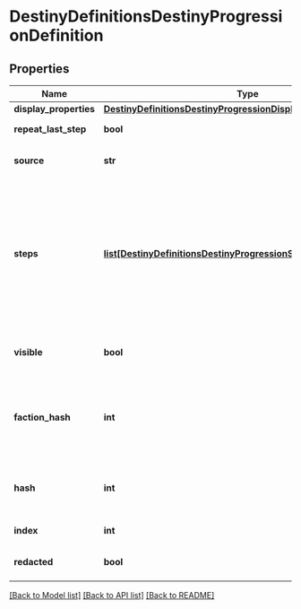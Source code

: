 # DestinyDefinitionsDestinyProgressionDefinition

## Properties
Name | Type | Description | Notes
------------ | ------------- | ------------- | -------------
**display_properties** | [**DestinyDefinitionsDestinyProgressionDisplayPropertiesDefinition**](DestinyDefinitionsDestinyProgressionDisplayPropertiesDefinition.md) |  | [optional] 
**repeat_last_step** | **bool** | If this is True, then the progression doesn&#39;t have a maximum level. | [optional] 
**source** | **str** | If there&#39;s a description of how to earn this progression in the local config, this willbe that localized description. | [optional] 
**steps** | [**list[DestinyDefinitionsDestinyProgressionStepDefinition]**](DestinyDefinitionsDestinyProgressionStepDefinition.md) | Progressions are divided into Steps, which roughly equate to \&quot;Levels\&quot; in the traditionalsense of a Progression.  Notably, the last step can be repeated indefinitely if repeatLastStepis true, meaning that the calculation for your level is not as simple as comparing your currentprogress to the max progress of the steps.    These and more calculations are done for you ifyou grab live character progression data, such as in the DestinyCharacterProgressionComponent. | [optional] 
**visible** | **bool** | If true, the Progression is something worth showing to users.  If false, BNet isn&#39;t going to show it.  But that doesn&#39;t mean you can&#39;t.  We&#39;re all friends here. | [optional] 
**faction_hash** | **int** | If the value exists, this is the hash identifier for the Faction that owns this Progression.  This is purely for convenience, if you&#39;re looking at a progression and want to know if and whoit&#39;s related to in terms of Faction Reputation. | [optional] 
**hash** | **int** | The unique identifier for this entity.  Guaranteed to be unique for the type of entity, but not globally.  When entities refer to each other in Destiny content, it is this hash that they are referring to. | [optional] 
**index** | **int** | The index of the entity as it was found in the investment tables. | [optional] 
**redacted** | **bool** | If this is true, then there is an entity with this identifier/type combination, but BNet isnot yet allowed to show it.  Sorry! | [optional] 

[[Back to Model list]](../README.md#documentation-for-models) [[Back to API list]](../README.md#documentation-for-api-endpoints) [[Back to README]](../README.md)



